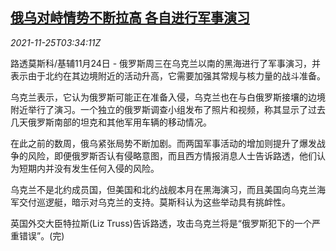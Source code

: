 <!--1637812862000-->
[俄乌对峙情势不断拉高 各自进行军事演习](https://cn.reuters.com/article/russia-ukraine-tensions-1124-wedn-idCNKBS2IA06P)
------

<div><i>2021-11-25T03:34:11Z</i></div><p>路透莫斯科/基辅11月24日 - 俄罗斯周三在乌克兰以南的黑海进行了军事演习，并表示由于北约在其边境附近的活动升高，它需要加强其常规与核力量的战斗准备。</p><p>乌克兰表示，它认为俄罗斯可能正在准备入侵，乌克兰也在与白俄罗斯接壤的边境附近举行了演习。一个独立的俄罗斯调查小组发布了照片和视频，称其显示了过去几天俄罗斯南部的坦克和其他军用车辆的移动情况。</p><p>在此之前的数周，俄乌紧张局势不断加剧。而两国军事活动的增加则提升了爆发战争的风险，即便俄罗斯否认有侵略意图，而且西方情报消息人士告诉路透，他们认为短期内并没有发生任何入侵的风险。</p><p>乌克兰不是北约成员国，但美国和北约战舰本月在黑海演习，而且美国向乌克兰海军交付巡逻艇，暗示对乌克兰的支持。莫斯科认为这些举动具有挑衅性。</p><p>英国外交大臣特拉斯(Liz Truss)告诉路透，攻击乌克兰将是“俄罗斯犯下的一个严重错误”。(完)</p>
